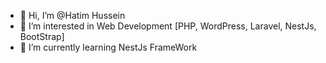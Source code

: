 - 👋 Hi, I’m @Hatim Hussein
- 👀 I’m interested in Web Development [PHP, WordPress, Laravel, NestJs, BootStrap]
- 🌱 I’m currently learning NestJs FrameWork

<!---
HatemFurqan/HatemFurqan is a ✨ special ✨ repository because its `README.md` (this file) appears on your GitHub profile.
You can click the Preview link to take a look at your changes.
--->
